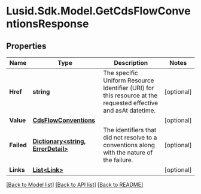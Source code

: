 
# Lusid.Sdk.Model.GetCdsFlowConventionsResponse

## Properties

Name | Type | Description | Notes
------------ | ------------- | ------------- | -------------
**Href** | **string** | The specific Uniform Resource Identifier (URI) for this resource at the requested effective and asAt datetime. | [optional] 
**Value** | [**CdsFlowConventions**](CdsFlowConventions.md) |  | [optional] 
**Failed** | [**Dictionary&lt;string, ErrorDetail&gt;**](ErrorDetail.md) | The identifiers that did not resolve to a conventions along with the nature of the failure. | [optional] 
**Links** | [**List&lt;Link&gt;**](Link.md) |  | [optional] 

[[Back to Model list]](../README.md#documentation-for-models)
[[Back to API list]](../README.md#documentation-for-api-endpoints)
[[Back to README]](../README.md)

